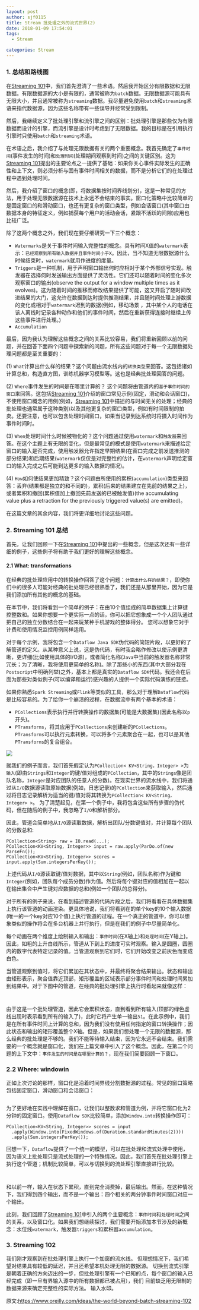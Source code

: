 ```yaml
---
layout: post
author: sjf0115
title: Stream 批处理之外的流式世界(2)
date: 2018-01-09 17:54:01
tags:
  - Stream

categories: Stream
---
```


### 1. 总结和路线图

在[Streaming 101](https://www.oreilly.com/ideas/the-world-beyond-batch-streaming-101)中，我们首先澄清了一些术语。然后我开始区分有限数据和无限数据。有限数据源的大小是有限的，通常被称为`batch`数据。无限数据源可能具有无限大小，并且通常被称为`streaming`数据。我尽量避免使用`batch`和`streaming`术语来指代数据源，因为这些名称带有一些误导并经常受到限制。

然后，我继续定义了批处理引擎和流引擎之间的区别：批处理引擎是那些仅为有限数据而设计的引擎，而流引擎是设计时考虑到了无限数据。我的目标是在引用执行引擎时只使用`batch`和`streaming`术语。

在术语之后，我介绍了与处理无限数据有关的两个重要概念。我首先确定了`事件时间`(事件发生的时间)和`处理时间`(处理期间观察到时间)之间的关键区别。这为[Streaming 101](https://www.oreilly.com/ideas/the-world-beyond-batch-streaming-101)提出的主要论点之一提供了基础：如果你关心事件实际发生的正确性和上下文，则必须分析与固有事件时间相关的数据，而不是分析它们的在处理过程中遇到处理时间。

然后，我介绍了窗口的概念(即，将数据集按时间界线划分)，这是一种常见的方法，用于处理无限数据源在技术上永远不会结束的事实。窗口化策略中比较简单的是固定窗口的和滑动窗口，也还有更复杂的窗口类型，例如会话窗口(其中窗口由数据本身的特征定义，例如捕获每个用户的活动会话，紧跟不活跃的间隙)应用也比较广泛。

除了这两个概念之外，我们现在要仔细研究一下三个概念：
- `Watermarks`是关于事件时间输入完整性的概念。具有时间X值的`watermark`表示：`已经观察到所有输入数据并且事件时间小于X`。因此，当不知道无限数据源什么时候结束时，`watermark`就用作进度的度量。
- `Triggers`是一种机制，用于声明窗口输出何时应相对于某个外部信号实现。触发器在选择何时发送输出方面提供了灵活性。它们还可以随着时间的变化多次观察窗口的输出(observe the output for a window multiple times as it evolves)。这为随着时间的推移而修改结果提供了可能，这又开启了随时间改进结果的大门，这允许在数据到达时提供推测结果，并且随时间处理上游数据的变化或相对于`watermark`迟到的数据(例如，移动场景 ，其中某个人的电话在该人离线时记录各种动作和他们的事件时间，然后在重新获得连接时继续上传这些事件进行处理。)
- `Accumulation`

最后，因为我认为理解这些概念之间的关系比较容易，我们将重新回顾以前的问题，并在回答下面四个问题中探索新的问题，所有这些问题对于每一个无限数据处理问题都是至关重要的：

(1) `What`计算出什么样的结果？这个问题由流水线内的`转换类型`来回答。这包括诸如计算总和，构造直方图，训练机器学习模型等。这也是经典批处理回答的问题。

(2) `Where`事件发生的时间是在哪里计算的？ 这个问题将由管道内的`基于事件时间的窗口`来回答。这包括[Streaming 101](https://www.oreilly.com/ideas/the-world-beyond-batch-streaming-101)介绍的窗口常见示例(固定，滑动和会话窗口)，不使用窗口概念的用例(例如，[Streaming 101](https://www.oreilly.com/ideas/the-world-beyond-batch-streaming-101)中描述的与时间无关的处理；经典的批处理也通常属于这种类别)以及其他更复杂的窗口类型，例如有时间限制的拍卖。还要注意，也可以包含处理时间窗口，如果当记录到达系统时将摄入时间作为事件时间时。

(3) `When`处理时间什么时候被物化的？这个问题通过使用`watermark`和`触发器`来回答。在这个主题上有无限的变化，但是最常见的模式是使用`watermark`来描述给定窗口的输入是否完成，使用触发器允许指定早期结果(在窗口完成之前发送推测的部分结果)和后期结果(`watermark`仅仅是对完整性的估计，在`watermark`声明给定窗口的输入完成之后可能到达更多的输入数据的情况)。

(4) `How`如何使结果更加精致？这个问题由所使用的累积(`accumulation`)类型来回答：丢弃(结果都是独立的和不同的)，累积(后来的结果建立在先前的结果之上)，或者累积和撤回(累积值加上撤回先前发送的已被触发值)(the accumulating value plus a retraction for the previously triggered value(s) are emitted)。

在这篇文章的其余内容，我们将更详细地讨论这些问题。

### 2. Streaming 101 总结

首先，让我们回顾一下在[Streaming 101](https://www.oreilly.com/ideas/the-world-beyond-batch-streaming-101)中提出的一些概念，但是这次还有一些详细的例子，这些例子将有助于我们更好的理解这些概念。

#### 2.1 What: transformations

在经典的批处理应用中的转换操作回答了这个问题：`计算出什么样的结果？`，即使你们中的很多人可能对经典的批处理已经很熟悉了，我们还是从那里开始，因为它是我们添加所有其他的概念的基础。

在本节中，我们将看到一个简单的例子：在由10个值组成的简单数据集上计算键控整数和。如果你想要一个更实际一点的话，你可以把它想象成一个个人团队通过把自己的独立分数结合在一起来玩某种手机游戏的整体得分。 您可以想象它对于计费和使用情况监控用例同样适用。

对于每个示例，我将包含一个`Dataflow Java SDK`伪代码的简短片段，以更好的了解管道的定义。从某种意义上说，这是伪代码，有时我会略作修改以使示例更清晰，更详细(比如使用具体的I/O源)，或者简化名称(`Java`中当前的触发器名称非常冗长；为了清晰，我将使用更简单的名称)。除了那些小的东西(其中大部分我在`Postscript`中明确列举)之外，基本上都是真实的`Dataflow SDK`代码。我还会在后面为那些对类似例子(可以编译和运行)感兴趣的人提供一个实际代码演练的链接。

如果你熟悉`Spark Streaming`或`Flink`等类似的工具，那么对于理解`Dataflow`代码是比较容易的。为了给你一个崩溃的过程，在数据流中有两个基本的术语：
- `PCollections`表示执行并行转换操作的数据集(可能是大数据集)(因此名称以`p`开头)。
- `PTransforms`，将其应用于`PCollections`来创建新的`PCollections`。`PTransforms`可以执行元素转换，可以将多个元素聚合在一起，也可以是其他`PTransforms`的复合组合。

![](https://github.com/sjf0115/PubLearnNotes/blob/master/image/Other/%E6%89%B9%E5%A4%84%E7%90%86%E4%B9%8B%E5%A4%96%E7%9A%84%E6%B5%81%E5%BC%8F%E4%B8%96%E7%95%8C-12.jpg?raw=true)

就我们的例子而言，我们首先假定认为`PCollection< KV<String，Integer> >`为`输入`(即由`Strings`和`Integer`的键/值对组成的`PCollection`，其中的`Strings`像是团队名称，`Integer`是对应团队的任意人的分数)。在现实世界的流水线中，我们将通过从`I/O`数据源读取原始数据(例如，日志记录)的`PCollection`来获取输入，然后通过将日志记录解析为适当的键/值对将其转换为`PCollection< KV<String，Integer> >`。 为了清楚起见，在第一个例子中，我将包含这些所有步骤的伪代码，但在随后的例子中，我忽略了`I/O`和解析部分。

因此，管道会简单地从`I/O`源读取数据，解析出团队/分数键值对，并计算每个团队的分数总和:
```
PCollection<String> raw = IO.read(...);
PCollection<KV<String, Integer>> input = raw.apply(ParDo.of(new ParseFn());
PCollection<KV<String, Integer>> scores = input.apply(Sum.integersPerKey());
```
上述代码从`I/O`源读取键/值对数据，其中以`String`(例如，团队名称)作为键和`Integer`(例如，团队每个成员分数)作为值。然后将每个键对应的值相加在一起以在输出集合中产生键对应数据的总和(例如一个团队的总得分)。

对于所有的例子来说，在看到描述管道的代码片段之后，我们将看看在具体数据集上执行该管道的动画渲染。更具体地说，我们将看到在的单个key的10个输入数据(唯一的一个key对应10个值)上执行管道的过程。在一个真正的管道中，你可以想象类似的操作将会在多台机器上并行执行，但是在我们的例子中尽量简单化。

每个动画在两个维度上绘制输入和输出：`事件时间`(在X轴上)和`处理时间`(在Y轴上)。因此，如粗的上升白线所示，管道从下到上的进度可实时观察。输入是圆圈，圆圈内的数字代表特定记录的值。当管道观察到它们时，它们开始改变之前灰色而变成白色。

当管道观察到值时，将它们累加在其状态中，并最终将聚合结果输出。状态和输出由矩形表示，聚合值靠近顶部，矩形覆盖的区域表示部分事件时间和处理时间累加到结果中。对于下图中的管道，在经典的批处理引擎上执行时看起来就像这样：

![]()

![]()

由于这是一个批处理管道，因此它会累积状态，直到看到所有输入(顶部的绿色虚线出现时表示看到所有的输入了)，此时它将产生单一输出`51`。在此示例中，我们是在所有事件时间上计算的总和，因为我们没有使用任何指定的窗口转换操作；因此状态和输出的矩形覆盖整个X轴。但是，如果我们想处理一个无限的数据源，那么经典的批处理是不够的。我们不能等待输入结束，因为它永远不会结束。我们需要的一个概念就是窗口化，我们在上篇文章中引入了这个概念。因此，在第二个问题的上下文中：`事件发生的时间是在哪里计算的？`，现在我们简要回顾一下窗口。

### 2.2 Where: windowin

正如上次讨论的那样，窗口化是沿着时间界线分割数据源的过程。常见的窗口策略包括固定窗口，滑动窗口和会话窗口：

![]()

为了更好地在实践中理解在窗口，让我们以整数求和管道为例，并将它窗口化为2分钟的固定窗口。使用`Dataflow SDK`比较简单，添加`Window.into`转换操作即可：
```
PCollection<KV<String, Integer>> scores = input
  .apply(Window.into(FixedWindows.of(Duration.standardMinutes(2))))
  .apply(Sum.integersPerKey());
```
回想一下，`Dataflow`提供了一个统一的模型，可以在批处理和流式处理中使用，因为语义上批处理只是流式处理的一个特殊情况。因此，我们首先在批处理引擎上执行这个管道；机制比较简单，可以与切换到的流处理引擎直接进行比较。

![]()

![]()

和以前一样，输入在状态下累积，直到完全消费掉，最后输出。然而，在这种情况下，我们得到四个输出，而不是一个输出：四个相关的两分钟事件时间窗口对应一个输出。

此刻，我们回顾了[Streaming 101]()中引入的两个主要概念：`事件时间`和`处理时间`之间的关系，以及窗口化。如果我们想继续探讨，我们需要开始添加本节涉及的新概念：水位线`watermark`，触发器`triggers`和累积器`accumulation`。

### 3. Streaming 102

我们刚才观察到在批处理引擎上执行一个加窗的流水线。 但理想情况下，我们希望对结果具有较低的延迟，并且还希望本机处理无限的数据源。 切换到流式引擎是朝着正确的方向迈出的一步，但批处理引擎有一个已知的点，每个窗口的输入已经完成（即一旦有界输入源中的所有数据都已被占用），我们 目前缺乏用无限制的数据来源来确定完整性的实际方法。 输入水印。


















































































原文:https://www.oreilly.com/ideas/the-world-beyond-batch-streaming-102
